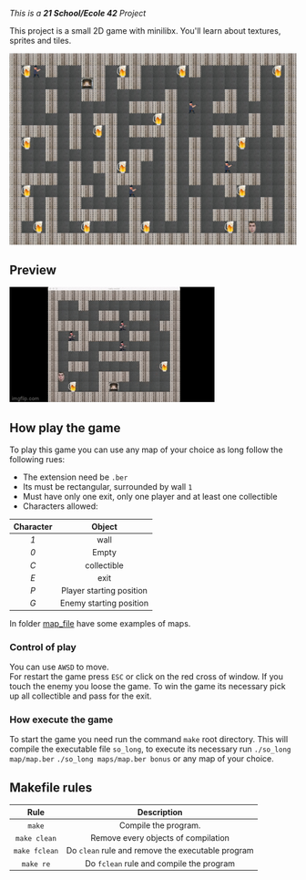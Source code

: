 _This is a **21 School/Ecole 42** Project_

This project is a small 2D game with minilibx. You'll learn about textures, sprites and tiles.

![image](https://github.com/kroharu/so_long/blob/main/Screen%20Shot%202022-06-30%20at%2012.15.06%20PM.png)

## Preview
![ezgif com-gif-maker](https://github.com/kroharu/so_long/blob/main/6lcdr7.gif)


## How play the game
To play this game you can use any map of your choice as long follow the following rues:

* The extension need be `.ber`
* Its must be rectangular, surrounded by wall `1`
* Must have only one exit, only one player and at least one collectible
* Characters allowed:

|  Character  |          Object          |
|:-----------:|:------------------------:|
|     *1*     | wall                     |
|     *0*     | Empty                    |
|     *C*     | collectible              |
|     *E*     | exit                     |
|     *P*     | Player starting position |
|     *G*     | Enemy starting position  |

In folder [map_file](map_file) have some examples of maps.

### Control of play
You can use `AWSD` to move.  
For restart the game press `ESC` or click on the red cross of window.
If you touch the enemy you loose the game.
To win the game its necessary pick up all collectible and pass for the exit.

### How execute the game
To start the game you need run the command `make` root directory.
This will compile the executable file `so_long`, to execute its necessary run `./so_long map/map.ber` `./so_long maps/map.ber bonus` or any map of your choice.

## Makefile rules

| Rule         |                 Description                             |
|:------------:|:-------------------------------------------------------:|
| `make`       | Compile the program.                                    |
| `make clean` | Remove every objects of compilation                     |
| `make fclean`| Do `clean` rule and remove the executable program       |
| `make re`    | Do `fclean` rule and compile the program                |

